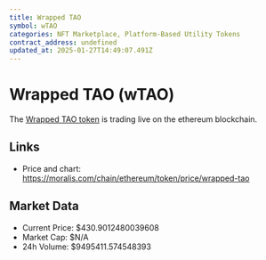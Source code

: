 ```yaml
---
title: Wrapped TAO
symbol: wTAO
categories: NFT Marketplace, Platform-Based Utility Tokens
contract_address: undefined
updated_at: 2025-01-27T14:49:07.491Z
---
```


# Wrapped TAO (wTAO)
The [Wrapped TAO token](https://moralis.com/chain/ethereum/token/price/wrapped-tao) is trading live on the ethereum blockchain.

## Links
- Price and chart: https://moralis.com/chain/ethereum/token/price/wrapped-tao

## Market Data
- Current Price: $430.9012480039608
- Market Cap: $N/A
- 24h Volume: $9495411.574548393
